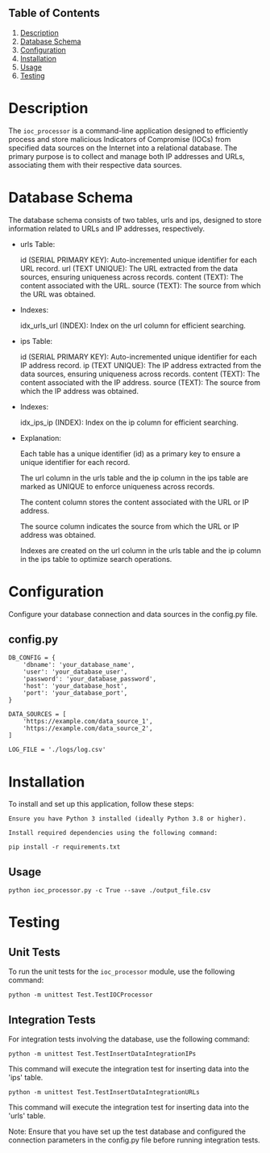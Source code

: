 ## Table of Contents
1. [Description](#description)
2. [Database Schema](#database-schema)
3. [Configuration](#configuration)
4. [Installation](#installation)
5. [Usage](#usage)
6. [Testing](#testing)

# Description

The ``ioc_processor`` is a command-line application designed to efficiently process and store malicious Indicators of Compromise (IOCs) from specified data sources on the Internet into a relational database. The primary purpose is to collect and manage both IP addresses and URLs, associating them with their respective data sources.

# Database Schema

The database schema consists of two tables, urls and ips, designed to store information related to URLs and IP addresses, respectively.

* urls Table:

    id (SERIAL PRIMARY KEY): Auto-incremented unique identifier for each URL record.
    url (TEXT UNIQUE): The URL extracted from the data sources, ensuring uniqueness across records.
    content (TEXT): The content associated with the URL.
    source (TEXT): The source from which the URL was obtained.

* Indexes:

    idx_urls_url (INDEX): Index on the url column for efficient searching.

* ips Table:

    id (SERIAL PRIMARY KEY): Auto-incremented unique identifier for each IP address record.
    ip (TEXT UNIQUE): The IP address extracted from the data sources, ensuring uniqueness across records.
    content (TEXT): The content associated with the IP address.
    source (TEXT): The source from which the IP address was obtained.

* Indexes:

    idx_ips_ip (INDEX): Index on the ip column for efficient searching.

* Explanation:

    Each table has a unique identifier (id) as a primary key to ensure a unique identifier for each record.

    The url column in the urls table and the ip column in the ips table are marked as UNIQUE to enforce uniqueness across records.

    The content column stores the content associated with the URL or IP address.

    The source column indicates the source from which the URL or IP address was obtained.

    Indexes are created on the url column in the urls table and the ip column in the ips table to optimize search operations.


# Configuration

Configure your database connection and data sources in the config.py file.

## config.py

```
DB_CONFIG = {
    'dbname': 'your_database_name',
    'user': 'your_database_user',
    'password': 'your_database_password',
    'host': 'your_database_host',
    'port': 'your_database_port',
}

DATA_SOURCES = [
    'https://example.com/data_source_1',
    'https://example.com/data_source_2',
]

LOG_FILE = './logs/log.csv'

```

# Installation

To install and set up this application, follow these steps:

    Ensure you have Python 3 installed (ideally Python 3.8 or higher).

    Install required dependencies using the following command:

```
pip install -r requirements.txt

```

## Usage

``` 
python ioc_processor.py -c True --save ./output_file.csv

```
# Testing

## Unit Tests

To run the unit tests for the `ioc_processor` module, use the following command:

```
python -m unittest Test.TestIOCProcessor

```
## Integration Tests

For integration tests involving the database, use the following command:

```
python -m unittest Test.TestInsertDataIntegrationIPs

```
This command will execute the integration test for inserting data into the 'ips' table.

```
python -m unittest Test.TestInsertDataIntegrationURLs

```
This command will execute the integration test for inserting data into the 'urls' table.

Note: Ensure that you have set up the test database and configured the connection parameters in the config.py file before running integration tests.